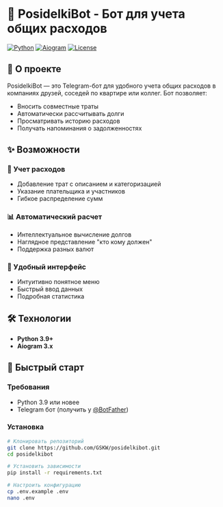 # 🎉 PosidelkiBot - Бот для учета общих расходов

[![Python](https://img.shields.io/badge/Python-3.9%2B-blue)](https://python.org)
[![Aiogram](https://img.shields.io/badge/Aiogram-3.x-blue)](https://docs.aiogram.dev)
[![License](https://img.shields.io/badge/License-MIT-green)](LICENSE)

## 📌 О проекте

PosidelkiBot — это Telegram-бот для удобного учета общих расходов в компаниях друзей, соседей по квартире или коллег. Бот позволяет:

- Вносить совместные траты
- Автоматически рассчитывать долги
- Просматривать историю расходов
- Получать напоминания о задолженностях

## ✨ Возможности

### 💸 Учет расходов
- Добавление трат с описанием и категоризацией
- Указание плательщика и участников
- Гибкое распределение сумм

### 📊 Автоматический расчет
- Интеллектуальное вычисление долгов
- Наглядное представление "кто кому должен"
- Поддержка разных валют

### 📱 Удобный интерфейс
- Интуитивно понятное меню
- Быстрый ввод данных
- Подробная статистика

## 🛠 Технологии

- **Python 3.9+**
- **Aiogram 3.x**

## 🚀 Быстрый старт

### Требования
- Python 3.9 или новее
- Telegram бот (получить у [@BotFather](https://t.me/BotFather))

### Установка
```bash
# Клонировать репозиторий
git clone https://github.com/GSKW/posidelkibot.git
cd posidelkibot

# Установить зависимости
pip install -r requirements.txt

# Настроить конфигурацию
cp .env.example .env
nano .env